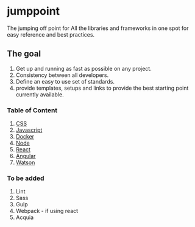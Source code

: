# jumppoint
The jumping off point for All the libraries and frameworks in one spot for easy reference and best practices. 

## The goal 
1. Get up and running as fast as possible on any project.
2. Consistency between all developers.
3. Define an easy to use set of standards.
4. provide templates, setups and links to provide the best 
   starting point currently available.

### Table of Content

1. [CSS](css.md#Breakpoints)
1. [Javascript](javascript.md#types)
1. [Docker](docker.md)
1. [Node](node.md)
1. [React](react.md)
1. [Angular](angular.md)
1. [Watson](watson.md)

### To be added

1. Lint
2. Sass
3. Gulp
4. Webpack - if using react
5. Acquia 
